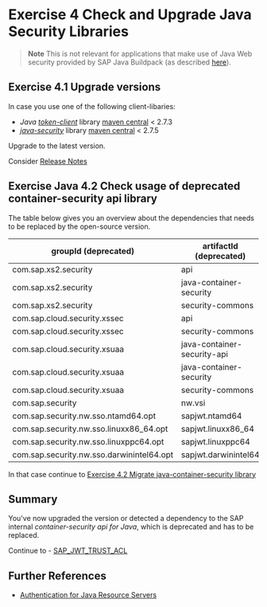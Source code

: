 # Exercise 4 Check and Upgrade Java Security Libraries

> **Note** This is not relevant for applications that make use of Java Web security provided by SAP Java Buildpack (as described [here](https://github.com/SAP/cloud-security-xsuaa-integration#token-validation-for-java-web-applications-using-sap-java-buildpack)).

## Exercise 4.1 Upgrade versions
In case you use one of the following client-libaries:

- *Java* [*token-client*](https://github.com/SAP/cloud-security-xsuaa-integration/tree/master/token-client) library [maven central](https://search.maven.org/search?q=g:com.sap.cloud.security.xsuaa) < 2.7.3
- [*java-security*](https://github.wdf.sap.corp/CPSecurity/java-container-security) library [maven central](https://search.maven.org/search?q=g:com.sap.cloud.security) < 2.7.5

Upgrade to the latest version.

Consider [Release Notes](https://github.com/SAP/cloud-security-xsuaa-integration/releases)

## Exercise Java 4.2 Check usage of deprecated container-security api library

The table below gives you an overview about the dependencies that needs to be replaced by the open-source version.

groupId (deprecated) | artifactId (deprecated) | groupId | artifactId
--- | --- | --- | --- 
com.sap.xs2.security | api | com.sap.cloud.security.xsuaa | api
com.sap.xs2.security | java-container-security | com.sap.cloud.security | java-security
com.sap.xs2.security | security-commons | ./. | ./. 
com.sap.cloud.security.xssec | api | com.sap.cloud.security.xsuaa | api
com.sap.cloud.security.xssec | security-commons | ./. | ./. 
com.sap.cloud.security.xsuaa | java-container-security-api | com.sap.cloud.security.xsuaa | api
com.sap.cloud.security.xsuaa | java-container-security | com.sap.cloud.security | java-security
com.sap.cloud.security.xsuaa | security-commons | ./. | ./. 
com.sap.security | nw.vsi | ./. | ./. 
com.sap.security.nw.sso.ntamd64.opt | sapjwt.ntamd64 | ./. | ./. 
com.sap.security.nw.sso.linuxx86_64.opt | sapjwt.linuxx86_64 | ./. | ./. 
com.sap.security.nw.sso.linuxppc64.opt | sapjwt.linuxppc64 | ./. | ./. 
com.sap.security.nw.sso.darwinintel64.opt | sapjwt.darwinintel64 | ./. | ./. 

In that case continue to [Exercise 4.2 Migrate java-container-security library](../java/migrationguides/README.md)

## Summary

You've now upgraded the version or detected a dependency to the SAP internal *container-security api for Java*, which is deprecated and has to be replaced.

Continue to - [SAP_JWT_TRUST_ACL](/exercises/sap_jwt_trust_acl/README.md)


## Further References
- [Authentication for Java Resource Servers](https://help.sap.com/viewer/65de2977205c403bbc107264b8eccf4b/Cloud/en-US/5af489d4cfd54b0790a02e9f1425d57d.html)
